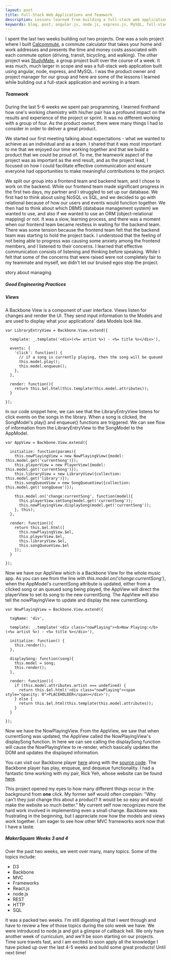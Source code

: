 ```yaml
---
layout: post
title: Full-Stack Web Applications and Teamwork
description: Lessons learned from building a full-stack web application and working in a team.
keywords: blog, post, angular.js, node.js, express.js, MySQL, full-stack, web application, databases, teamwork, empathy, makersquare, los angeles
---
```


I spent the last two weeks building out two projects. One was a solo project where I built <a href="http://www.marksanghoonkim.com/calcommute" target="_blank">Calcommute</a>, a commute calculator that takes your home and work addresses and presents the time and money costs associated with each commute option (driving, transit, bicycling, and walking). The other project was <a href="http://study-mate.herokuapp.com/" target="_blank">StudyMate</a>, a group project built over the course of a week. It was much, much larger in scope and was a full-stack web application built using angular, node, express, and MySQL. I was the product owner and project manager for our group and here are some of the lessons I learned while building out a full-stack application and working in a team.

<h5>Teamwork</h5>

During the last 5-6 weeks we spent pair programming, I learned firsthand how one's working chemistry with his/her pair has a profound impact on the results and experience of the project or sprint. It was no different working with a group of four. As the product owner, there were many things I had to consider in order to deliver a great product.

We started our first meeting talking about expectations - what we wanted to achieve as an individual and as a team. I shared that it was most important to me that we enjoyed our time working together and that we build a product that we could be proud of. To me, the teamwork aspect of the project was as important as the end result, and as the project lead, I focused on how I could facilitate effective communication and ensure everyone had opportunities to make meaningful contributions to the project.

We split our group into a frontend team and backend team, and I chose to work on the backend. While our frontend team made significant progress in the first two days, my partner and I struggled to set up our database. We first had to think about using NoSQL vs SQL, and we decided to go with relational because of how our users and events would function together. We then had to think about which DBMS (database management system) we wanted to use, and also if we wanted to use an ORM (object-relational mapping) or not. It was a slow, learning process, and there was a moment when our frontend team became restless in waiting for the backend team. There was some tension because the frontend team felt that the backend team was starting to hold the project back. I understood that the feeling of not being able to progress was causing some anxiety among the frontend members, and I listened to their concerns. I learned that effective communication consists of listening and thinking before speaking. While I felt that some of the concerns that were raised were not completely fair to my teammate and myself, we didn't let our bruised egos stop the project.

story about managing 


<h5>Good Engineering Practices</h5>



<h5>Views</h5>

A Backbone View is a component of user interface. Views listen for changes and render the UI. They send input information to the Models and are used to display what your applications' data Models look like. 

~~~~~~~~
var LibraryEntryView = Backbone.View.extend({

  template: _.template('<div>(<%= artist %>) - <%= title %></div>'),

  events: {
    'click': function() {
      // if a song is currently playing, then the song will be queued
      this.model.play();
      this.model.enqueue();
    },
  },

  render: function(){
    return this.$el.html(this.template(this.model.attributes));
  }

});
~~~~~~~~

In our code snippet here, we can see that the LibraryEntryView listens for click events on the songs in the library. When a song is clicked, the SongModel's play() and enqueue() functions are triggered. We can see flow of information from the LibraryEntryView to the SongModel to the AppModel.

~~~~~~~~
var AppView = Backbone.View.extend({

  initialize: function(params){
    this.nowPlayingView = new NowPlayingView({model: this.model.get('currentSong')});
    this.playerView = new PlayerView({model: this.model.get('currentSong')});
    this.libraryView = new LibraryView({collection: this.model.get('library')});
    this.songQueueView = new SongQueueView({collection: this.model.get('songQueue')});

    this.model.on('change:currentSong', function(model){
      this.playerView.setSong(model.get('currentSong'));
      this.nowPlayingView.displaySong(model.get('currentSong'));
    }, this);
  },

  render: function(){
    return this.$el.html([
      this.nowPlayingView.$el,
      this.playerView.$el,
      this.libraryView.$el,
      this.songQueueView.$el
    ]);
  }

});
~~~~~~~~

Now we have our AppView which is a Backbone View for the whole music app. As you can see from the line with <em>this.model.on('change:currentSong')</em>, when the AppModel's currentSong attribute is updated, either from a clicked song or an queued song being played, the AppView will direct the playerView to set its song to the new currentSong. The AppView will also tell the nowPlayingView to update and display the new currentSong.

~~~~~~~~
var NowPlayingView = Backbone.View.extend({

  tagName: 'div',

  template: _.template('<div class="nowPlaying"><b>Now Playing:</b> (<%= artist %>) - <%= title %></div>'),

  initialize: function() {
    this.render();
  },

  displaySong: function(song){
    this.model = song;
    this.render();
  },

  render: function(){
    if (this.model.attributes.artist === undefined) {
      return this.$el.html('<div class="nowPlaying"><span style="opacity: 0">PLACEHOLDER</span></div>');
    } else {
      return this.$el.html(this.template(this.model.attributes));
    }
  }

});
~~~~~~~~

Now we have the NowPlayingView. From the AppView, we saw that when currentSong was updated, the AppView called the NowPlayingView's displaySong function. In here we can see calling the displaySong function will cause the NowPlayingView to re-render, which basically updates the DOM and updates the displayed information.

You can visit our Backbone player <a href="http://www.marksanghoonkim.com/backbone-player/" target="_blank">here</a> along with the <a href="https://github.com/marksanghoonkim/backbone-player" target="_blank">source code</a>. The Backbone player has play, enqueue, and dequeue functionality. I had a fantastic time working with my pair, Rick Yeh, whose website can be found <a href="http://www.rickyeh.com/" target="_blank">here</a>.

This project opened my eyes to how many different things occur in the background from <b>one</b> click. My former self would often complain: "Why can't they just change this about a product? It would be so easy and would make the website so much better." My current self now recognizes more the hard work involved in implementing even a small change. Backbone was frustrating in the beginning, but I appreciate now how the models and views work together. I am eager to see how other MVC frameworks work now that I have a taste.

<h5>MakerSquare Weeks 3 and 4</h5>

Over the past two weeks, we went over many, many topics. Some of the topics include:

* D3
* Backbone
* MVC
* Frameworks
* React.js
* node.js
* REST
* HTTP
* SQL

It was a packed two weeks. I'm still digesting all that I went through and have to review a few of those topics during the solo week we have. We were introduced to node.js and got a glimpse of callback hell. We only have another week of curriculum, and we'll be soon starting on our projects. Time sure travels fast, and I am excited to soon apply all the knowledge I have picked up over the last 4-5 weeks and build some great products! Until next time!